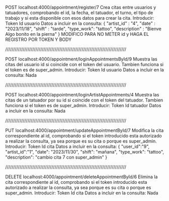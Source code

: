 POST localhost:4000/appointment/register/7
Crea citas entre usuarios y tatuadores, comprobando el id, la fecha, el tatuador, el turno, el tipo de trabajo y si esta disponible con esos datos para crear la cita.
Introducir:
    Token
    Id usuario
Datos a incluir en la consulta:
{ 
"artist_id" : "4",
"date" : "2023/11/18",
"shift" : "tarde",
"type_work": "tattoo",
"description" : "Bienve Algo bonito en la pierna"
}
                    MODIFICO PARA NO METER id y HAGA EL REGISTRO POR TOKEN Y BODY

////////////////////////////////////////////////////////////////////////////

POST localhost:4000/appointment/loginAppointmentsById/9
Muestra las citas del usuario id si coincide con el token del usuario. Tambien funciona si el token es de super_admin.
Introducir:
    Token
    Id usuario
Datos a incluir en la consulta:
    Nada

////////////////////////////////////////////////////////////////////////////

POST localhost:4000/appointment/loginArtistAppointments/4
Muestra las citas de un tatuador por su id si coincide con el token del tatuador. Tambien funciona si el token es de super_admin.
Introducir:
    Token
    Id tatuador
Datos a incluir en la consulta:
    Nada

////////////////////////////////////////////////////////////////////////////

PUT localhost:4000/appointment/updateAppointmentById/7
Modifica la cita correspondiente al id, comprobando si el token introducido esta autorizado a realizar la consulta, ya sea porque es su cita o porque es super_admin.
Introducir:
    Token
    Id cita
Datos a incluir en la consulta:
{
  "user_id":"9",
  "artist_id":"1",
  "date": "2023/11/30",
  "shift": "mañana",
  "type_work": "tattoo",
  "description": "cambio cita 7 con super_admin"
}

////////////////////////////////////////////////////////////////////////////

DELETE localhost:4000/appointment/deleteAppointmentById/6
Elimina la cita correspondiente al id, comprobando si el token introducido esta autorizado a realizar la consulta, ya sea porque es su cita o porque es super_admin.
Introducir:
    Token
    Id cita
Datos a incluir en la consulta:
    Nada


